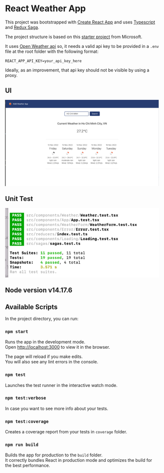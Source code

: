 # React Weather App

This project was bootstrapped with [Create React App](https://github.com/facebook/create-react-app) and uses [Typescript](https://github.com/Microsoft/TypeScript) and [Redux Saga](https://github.com/redux-saga/redux-saga).

The project structure is based on this [starter project](https://github.com/Microsoft/TypeScript-React-Starter) from Microsoft.

It uses [Open Weather api](https://openweathermap.org/api) so, it needs a valid api key to be provided in a `.env` file at the root folder with the following format:

```
REACT_APP_API_KEY=your_api_key_here
```

Ideally, as an improvement, that api key should not be visible by using a proxy.

## UI
<img src="src/images/UI.png" align="center" />

## Unit Test
<img src="src/images/Unit-test.png" align="center" />

## Node version v14.17.6

## Available Scripts

In the project directory, you can run:

### `npm start`

Runs the app in the development mode.<br>
Open [http://localhost:3000](http://localhost:3000) to view it in the browser.

The page will reload if you make edits.<br>
You will also see any lint errors in the console.

### `npm test`

Launches the test runner in the interactive watch mode.<br>

### `npm test:verbose`

In case you want to see more info about your tests.<br>

### `npm test:coverage`

Creates a coverage report from your tests in `coverage` folder.<br>

### `npm run build`

Builds the app for production to the `build` folder.<br>
It correctly bundles React in production mode and optimizes the build for the best performance.
